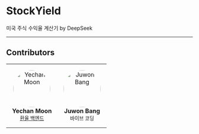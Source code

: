 # StockYield
미국 주식 수익율 계산기 by DeepSeek

---

## Contributors

<table>
  <tr>
    <td align="center" style="padding: 1rem;">
      <img src="https://s3.makerin.kr/media/6ca53395-2911-43e6-aa36-270eca7825c8.webp" alt="Yechan Moon" width="100" height="100" style="border-radius: 50%; object-fit: cover;" /><br/>
      <strong>Yechan Moon</strong><br/>
      <small><a href="https://github.com/The-Toast/Exchange_Rate" target="_blank">환율 백엔드</a></small>
    </td>
    <td align="center" style="padding: 1rem;">
      <img src="https://s3.makerin.kr/media/c7d38592-5a03-4faa-bdfc-4b0da475f635.jpg" alt="Juwon Bang" width="100" height="100" style="border-radius: 50%; object-fit: cover;" /><br/>
      <strong>Juwon Bang</strong><br/>
      <small>바이브 코딩</small>
    </td>
  </tr>
</table>
